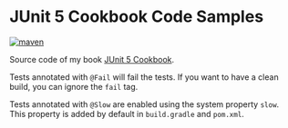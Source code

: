 # JUnit 5 Cookbook Code Samples

[![maven](https://github.com/VividcodeIO/junit5-starter/actions/workflows/maven.yaml/badge.svg)](https://github.com/VividcodeIO/junit5-starter/actions/workflows/maven.yaml)

Source code of my book [JUnit 5 Cookbook](https://leanpub.com/junit5).

Tests annotated with `@Fail` will fail the tests. If you want to have a clean
build, you can ignore the `fail` tag.

Tests annotated with `@Slow` are enabled using the system property `slow`. This
property is added by default in `build.gradle` and `pom.xml`.